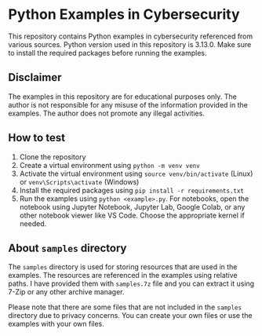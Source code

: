# Python Examples in Cybersecurity

This repository contains Python examples in cybersecurity referenced from various sources. Python version used in this repository is 3.13.0. Make sure to install the required packages before running the examples.

## Disclaimer

The examples in this repository are for educational purposes only. The author is not responsible for any misuse of the information provided in the examples. The author does not promote any illegal activities.

## How to test

1. Clone the repository
2. Create a virtual environment using `python -m venv venv`
3. Activate the virtual environment using `source venv/bin/activate` (Linux) or `venv\Scripts\activate` (Windows)
4. Install the required packages using `pip install -r requirements.txt`
5. Run the examples using `python <example>.py`. For notebooks, open the notebook using Jupyter Notebook, Jupyter Lab, Google Colab, or any other notebook viewer like VS Code. Choose the appropriate kernel if needed.

## About `samples` directory

The `samples` directory is used for storing resources that are used in the examples. The resources are referenced in the examples using relative paths. I have provided them with `samples.7z` file and you can extract it using 7-Zip or any other archive manager.

Please note that there are some files that are not included in the `samples` directory due to privacy concerns. You can create your own files or use the examples with your own files.